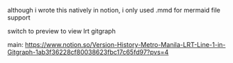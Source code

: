 although i wrote this natively in notion, i only used .mmd for mermaid file support

switch to preview to view lrt gitgraph

main: https://www.notion.so/Version-History-Metro-Manila-LRT-Line-1-in-Gitgraph-1ab3f36228cf80038623fbc17c65fd97?pvs=4
